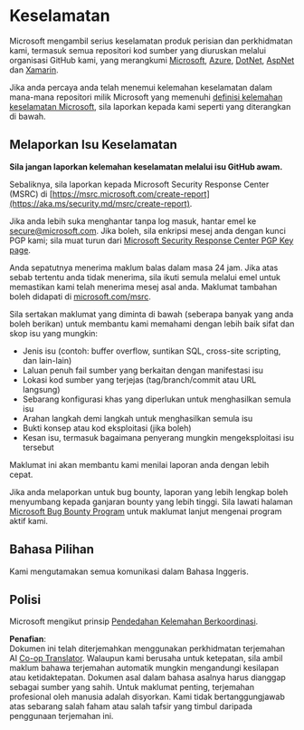 <!--
CO_OP_TRANSLATOR_METADATA:
{
  "original_hash": "d8fe220fa2850df0759b07cf391ea77c",
  "translation_date": "2025-07-12T07:25:45+00:00",
  "source_file": "SECURITY.md",
  "language_code": "ms"
}
-->
# Keselamatan

Microsoft mengambil serius keselamatan produk perisian dan perkhidmatan kami, termasuk semua repositori kod sumber yang diuruskan melalui organisasi GitHub kami, yang merangkumi [Microsoft](https://github.com/Microsoft), [Azure](https://github.com/Azure), [DotNet](https://github.com/dotnet), [AspNet](https://github.com/aspnet) dan [Xamarin](https://github.com/xamarin).

Jika anda percaya anda telah menemui kelemahan keselamatan dalam mana-mana repositori milik Microsoft yang memenuhi [definisi kelemahan keselamatan Microsoft](https://aka.ms/security.md/definition), sila laporkan kepada kami seperti yang diterangkan di bawah.

## Melaporkan Isu Keselamatan

**Sila jangan laporkan kelemahan keselamatan melalui isu GitHub awam.**

Sebaliknya, sila laporkan kepada Microsoft Security Response Center (MSRC) di [https://msrc.microsoft.com/create-report](https://aka.ms/security.md/msrc/create-report).

Jika anda lebih suka menghantar tanpa log masuk, hantar emel ke [secure@microsoft.com](mailto:secure@microsoft.com). Jika boleh, sila enkripsi mesej anda dengan kunci PGP kami; sila muat turun dari [Microsoft Security Response Center PGP Key page](https://aka.ms/security.md/msrc/pgp).

Anda sepatutnya menerima maklum balas dalam masa 24 jam. Jika atas sebab tertentu anda tidak menerima, sila ikuti semula melalui emel untuk memastikan kami telah menerima mesej asal anda. Maklumat tambahan boleh didapati di [microsoft.com/msrc](https://www.microsoft.com/msrc).

Sila sertakan maklumat yang diminta di bawah (seberapa banyak yang anda boleh berikan) untuk membantu kami memahami dengan lebih baik sifat dan skop isu yang mungkin:

* Jenis isu (contoh: buffer overflow, suntikan SQL, cross-site scripting, dan lain-lain)
* Laluan penuh fail sumber yang berkaitan dengan manifestasi isu
* Lokasi kod sumber yang terjejas (tag/branch/commit atau URL langsung)
* Sebarang konfigurasi khas yang diperlukan untuk menghasilkan semula isu
* Arahan langkah demi langkah untuk menghasilkan semula isu
* Bukti konsep atau kod eksploitasi (jika boleh)
* Kesan isu, termasuk bagaimana penyerang mungkin mengeksploitasi isu tersebut

Maklumat ini akan membantu kami menilai laporan anda dengan lebih cepat.

Jika anda melaporkan untuk bug bounty, laporan yang lebih lengkap boleh menyumbang kepada ganjaran bounty yang lebih tinggi. Sila lawati halaman [Microsoft Bug Bounty Program](https://aka.ms/security.md/msrc/bounty) untuk maklumat lanjut mengenai program aktif kami.

## Bahasa Pilihan

Kami mengutamakan semua komunikasi dalam Bahasa Inggeris.

## Polisi

Microsoft mengikut prinsip [Pendedahan Kelemahan Berkoordinasi](https://aka.ms/security.md/cvd).

**Penafian**:  
Dokumen ini telah diterjemahkan menggunakan perkhidmatan terjemahan AI [Co-op Translator](https://github.com/Azure/co-op-translator). Walaupun kami berusaha untuk ketepatan, sila ambil maklum bahawa terjemahan automatik mungkin mengandungi kesilapan atau ketidaktepatan. Dokumen asal dalam bahasa asalnya harus dianggap sebagai sumber yang sahih. Untuk maklumat penting, terjemahan profesional oleh manusia adalah disyorkan. Kami tidak bertanggungjawab atas sebarang salah faham atau salah tafsir yang timbul daripada penggunaan terjemahan ini.